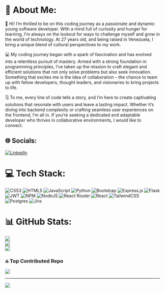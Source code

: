 # 💫 About Me:
👋 Hi! I’m thrilled to be on this coding journey as a passionate and dynamic young software developer. With a mind full of curiosity and hunger for learning, I’m always on the lookout for ways to challenge myself and grow in the world of technology. At 27 years old, and being raised in Venezuela, I bring a unique blend of cultural perspectives to my work.

💻 My coding journey began with a spark of fascination and has evolved into a relentless pursuit of mastery. Armed with a strong foundation in programming principles, I’ve taken up the mission to craft elegant and efficient solutions that not only solve problems but also seek innovation. Something that excites me is the idea of collaboration – the chance to team up with fellow developers, thought leaders, and visionaries to bring projects to life.

🗒️ To me, every line of code tells a story, and I’m here to create captivating solutions that resonate with users and leave a lasting impact. Whether it’s diving into backend complexity or crafting seamless user experiences on the frontend, I’m all in. If you’re seeking a dedicated and adaptable developer who thrives in collaborative environments, I would like to connect.


## 🌐 Socials:
[![LinkedIn](https://img.shields.io/badge/LinkedIn-%230077B5.svg?logo=linkedin&logoColor=white)](https://linkedin.com/in/jzangarinim) 

# 💻 Tech Stack:
![CSS3](https://img.shields.io/badge/css3-%231572B6.svg?style=flat&logo=css3&logoColor=white) ![HTML5](https://img.shields.io/badge/html5-%23E34F26.svg?style=flat&logo=html5&logoColor=white) ![JavaScript](https://img.shields.io/badge/javascript-%23323330.svg?style=flat&logo=javascript&logoColor=%23F7DF1E) ![Python](https://img.shields.io/badge/python-3670A0?style=flat&logo=python&logoColor=ffdd54) ![Bootstrap](https://img.shields.io/badge/bootstrap-%23563D7C.svg?style=flat&logo=bootstrap&logoColor=white) ![Express.js](https://img.shields.io/badge/express.js-%23404d59.svg?style=flat&logo=express&logoColor=%2361DAFB) ![Flask](https://img.shields.io/badge/flask-%23000.svg?style=flat&logo=flask&logoColor=white) ![JWT](https://img.shields.io/badge/JWT-black?style=flat&logo=JSON%20web%20tokens) ![NPM](https://img.shields.io/badge/NPM-%23000000.svg?style=flat&logo=npm&logoColor=white) ![NodeJS](https://img.shields.io/badge/node.js-6DA55F?style=flat&logo=node.js&logoColor=white) ![React Router](https://img.shields.io/badge/React_Router-CA4245?style=flat&logo=react-router&logoColor=white) ![React](https://img.shields.io/badge/react-%2320232a.svg?style=flat&logo=react&logoColor=%2361DAFB) ![TailwindCSS](https://img.shields.io/badge/tailwindcss-%2338B2AC.svg?style=flat&logo=tailwind-css&logoColor=white) ![Postgres](https://img.shields.io/badge/postgres-%23316192.svg?style=flat&logo=postgresql&logoColor=white) ![Jira](https://img.shields.io/badge/jira-%230A0FFF.svg?style=flat&logo=jira&logoColor=white)
# 📊 GitHub Stats:
![](https://github-readme-stats.vercel.app/api?username=jzangarinim&theme=nightowl&hide_border=false&include_all_commits=true&count_private=true)<br/>
![](https://github-readme-streak-stats.herokuapp.com/?user=jzangarinim&theme=nightowl&hide_border=false)<br/>
![](https://github-readme-stats.vercel.app/api/top-langs/?username=jzangarinim&theme=nightowl&hide_border=false&include_all_commits=true&count_private=true&layout=compact)

### 🔝 Top Contributed Repo
![](https://github-contributor-stats.vercel.app/api?username=jzangarinim&limit=5&theme=dark&combine_all_yearly_contributions=true)

---
[![](https://visitcount.itsvg.in/api?id=jzangarinim&icon=0&color=6)](https://visitcount.itsvg.in)

<!-- Proudly created with GPRM ( https://gprm.itsvg.in ) -->
